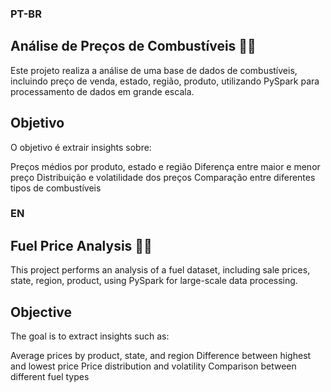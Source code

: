 ### PT-BR

## Análise de Preços de Combustíveis 🚀⛽

Este projeto realiza a análise de uma base de dados de combustíveis, incluindo preço de venda, estado, região, produto, utilizando PySpark para processamento de dados em grande escala.

## Objetivo

O objetivo é extrair insights sobre:

Preços médios por produto, estado e região
Diferença entre maior e menor preço
Distribuição e volatilidade dos preços
Comparação entre diferentes tipos de combustíveis

### EN

## Fuel Price Analysis 🚀⛽

This project performs an analysis of a fuel dataset, including sale prices, state, region, product, using PySpark for large-scale data processing.

## Objective

The goal is to extract insights such as:

Average prices by product, state, and region
Difference between highest and lowest price
Price distribution and volatility
Comparison between different fuel types
